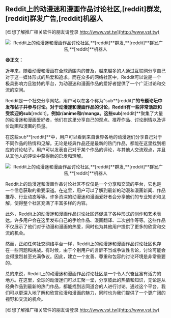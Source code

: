 ## **Reddit上的动漫迷和漫画作品讨论社区,**[reddit]**群发,**[reddit]**群发广告,**[reddit]**机器人**

[😍想了解推广相关软件的朋友请登录 http://www.vst.tw](http://www.vst.tw)

 <center><img src="https://vst.tw/MP4/tuiguang/png/2.png" alt="Reddit上的动漫迷和漫画作品讨论社区,**[reddit]**群发,**[reddit]**群发广告,**[reddit]**机器人"></center>

**😄正文：**

近年来，随着动漫和漫画在全球范围内的普及，越来越多的人通过互联网分享自己对于这一媒体形式的热爱和追求。而在众多的网络社区中，Reddit可以说是一个极具影响力且独特的平台，为动漫迷和漫画作品的爱好者提供了一个广泛讨论和交流的空间。

Reddit是一个社交分享网站，用户可以在各个称为"sub**[reddit]**"的专题论坛中发布帖子并参与讨论。对于动漫迷和漫画作品的讨论，Reddit有一些非常活跃和受欢迎的sub**[reddit]**，例如r/anime和r/manga。这些sub**[reddit]**聚集了大量的动漫迷和漫画爱好者，他们在这里分享自己的观点、推荐作品、讨论剧情以及评价动画和漫画的质量。

在这些sub**[reddit]**中，用户可以看到来自世界各地的动漫迷们分享自己对于不同作品的热情和见解。无论是经典作品还是最新的热门作品，都能在这里找到相应的讨论帖子。用户可以发表自己对于某个作品的评论，与其他人交流观点，并且从其他人的评论中获得新的启发和理解。

 <center><img src="https://vst.tw/MP4/tuiguang/png/1.png" alt="Reddit上的动漫迷和漫画作品讨论社区,**[reddit]**群发,**[reddit]**群发广告,**[reddit]**机器人"></center>

Reddit上的动漫迷和漫画作品讨论社区不仅仅是一个分享和交流的平台，它也是一个信息获取的重要渠道。在这里，用户可以了解到最新的动漫和漫画新闻、作品推荐、行业动态等等。许多资深的动漫迷和漫画爱好者会分享他们的专业知识和见解，使得整个社区充满了丰富多样的内容。

此外，Reddit上的动漫迷和漫画作品讨论社区还促进了各种形式的创作和艺术表达。许多用户会在这里发布自己的手绘作品、漫画翻译、二次创作等等。这些作品不仅展示了他们对于动漫和漫画的热爱，同时也为其他用户提供了更多的欣赏和交流的机会。

然而，正如任何社交网络平台一样，Reddit上的动漫迷和漫画作品讨论社区也存在一些问题和挑战。有时候，由于个别用户的言辞不当或争议性言论，讨论可能会变得激烈甚至充满争议。因此，建立一个友善、尊重和包容的讨论环境是非常重要的。

总的来说，Reddit上的动漫迷和漫画作品讨论社区是一个令人兴奋且富有活力的地方。在这里，全球的动漫迷们可以汇聚一堂，分享彼此的热情和知识，无论是从经典作品到最新的热门作品，都能找到志同道合的人进行讨论。通过这个平台，我们可以更深入地了解和欣赏动漫和漫画的魅力，同时也为我们提供了一个更广阔的视野和交流的机会。

[😍想了解推广相关软件的朋友请登录 http://www.vst.tw](http://www.vst.tw)



